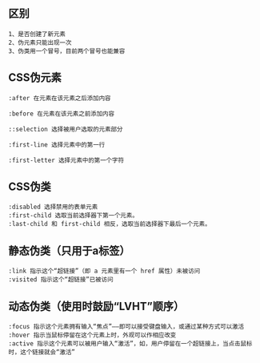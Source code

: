 ## 区别

    1、是否创建了新元素
    2、伪元素只能出现一次
    3、伪类用一个冒号，目前两个冒号也能兼容


## CSS伪元素
    :after 在元素在该元素之后添加内容

    :before 在元素在该元素之前添加内容

    ::selection 选择被用户选取的元素部分

    :first-line 选择元素中的第一行

    :first-letter 选择元素中的第一个字符

## CSS伪类

    :disabled 选择禁用的表单元素
    :first-child 选取当前选择器下第一个元素。
    :last-child 和 first-child 相反，选取当前选择器下最后一个元素。

## 静态伪类（只用于a标签）

    :link 指示这个“超链接”（即 a 元素里有一个 href 属性）未被访问
    :visited 指示这个“超链接”已被访问

## 动态伪类（使用时鼓励“LVHT”顺序）

    :focus 指示这个元素拥有输入“焦点”——即可以接受键盘输入，或通过某种方式可以激活
    :hover 指示当鼠标停留在这个元素上时，外观可以作相应改变
    :active 指示这个元素可以被用户输入“激活”，如，用户停留在一个超链接上，当点击鼠标时，这个链接就会“激活”